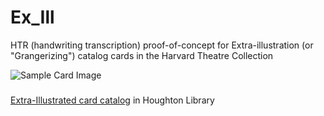# Ex_Ill
HTR (handwriting transcription) proof-of-concept for Extra-illustration (or "Grangerizing") catalog cards in the Harvard Theatre Collection

![Sample Card Image](https://libapps.s3.amazonaws.com/accounts/56717/images/Ex_Ill_Card.JPG)

###
[Extra-Illustrated card catalog](https://guides.library.harvard.edu/c.php?g=952283&p=6870117&preview=f9ab7760c58a9bd38a72eb2dc5ddf111) in Houghton Library
